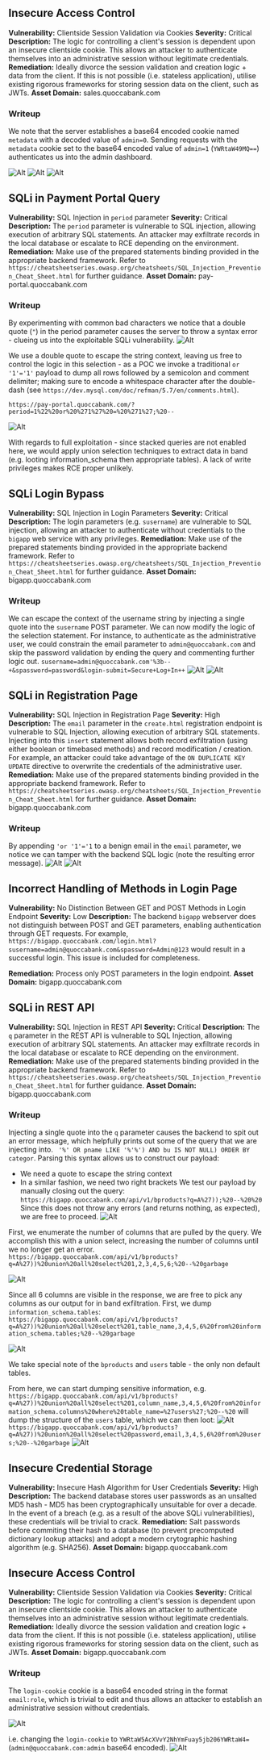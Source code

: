 ## Insecure Access Control
**Vulnerability:** Clientside Session Validation via Cookies
**Severity:** Critical
**Description:** The logic for controlling a client's session is dependent upon an insecure clientside cookie. This allows an attacker to authenticate themselves into an administrative session without legitimate credentials. 
**Remediation:** Ideally divorce the session validation and creation logic + data from the client. If this is not possible (i.e. stateless application), utilise existing rigorous frameworks for storing session data on the client, such as JWTs. 
**Asset Domain:** sales.quoccabank.com

### Writeup 
We note that the server establishes a base64 encoded cookie named `metadata` with a decoded value of `admin=0`. Sending requests with the `metadata` cookie set to the base64 encoded value of `admin=1` (`YWRtaW49MQ==`) authenticates us into the admin dashboard. 

![Alt](/Images/Pasted%20image%2020210713163115.png)
![Alt](/Images/Pasted%20image%2020210713163200.png)
![Alt](/Images/Pasted%20image%2020210713163218.png)

## SQLi in Payment Portal Query
**Vulnerability:** SQL Injection in `period` parameter
**Severity:** Critical
**Description:** The `period` parameter is vulnerable to SQL injection, allowing execution of arbitrary SQL statements. An attacker may exfiltrate records in the local database or escalate to RCE depending on the environment. 
**Remediation:** Make use of the prepared statements binding provided in the appropriate backend framework. Refer to `https://cheatsheetseries.owasp.org/cheatsheets/SQL_Injection_Prevention_Cheat_Sheet.html` for further guidance.
**Asset Domain:** pay-portal.quoccabank.com

### Writeup
By experimenting with common bad characters we notice that a double quote (`"`) in the period parameter causes the server to throw a syntax error - clueing us into the exploitable SQLi vulnerability. 
![Alt](/Images/Pasted%20image%2020210713163400.png)

We use a double quote to escape the string context, leaving us free to control the logic in this selection - as a POC we invoke a traditional `or '1'='1'` payload to dump all rows followed by a semicolon and comment delimiter; making sure to encode a whitespace character after the double-dash (see `https://dev.mysql.com/doc/refman/5.7/en/comments.html`). 

`https://pay-portal.quoccabank.com/?period=1%22%20or%20%271%27%20=%20%271%27;%20--`

![Alt](/Images/Pasted%20image%2020210713163417.png)

With regards to full exploitation - since stacked queries are not enabled here, we would apply union selection techniques to extract data in band (e.g. looting information_schema then appropriate tables). A lack of write privileges makes RCE proper unlikely. 

## SQLi Login Bypass
**Vulnerability:** SQL Injection in Login Parameters
**Severity:** Critical
**Description:** The login parameters (e.g. `susername`) are vulnerable to SQL injection, allowing an attacker to authenticate without credentials to the `bigapp` web service with any privileges. 
**Remediation:** Make use of the prepared statements binding provided in the appropriate backend framework. Refer to `https://cheatsheetseries.owasp.org/cheatsheets/SQL_Injection_Prevention_Cheat_Sheet.html` for further guidance.
**Asset Domain:** bigapp.quoccabank.com

### Writeup
We can escape the context of the username string by injecting a single quote into the `susername` POST parameter. We can now modify the logic of the selection statement. For instance, to authenticate as the administrative user, we could constrain the email parameter to `admin@quoccabank.com` and skip the password validation by ending the query and commenting further logic out.
`susername=admin@quoccabank.com'%3b--+&spassword=password&login-submit=Secure+Log+In++`
![Alt](/Images/Pasted%20image%2020210713162915.png)
![Alt](/Images/Pasted%20image%2020210713162920.png)

## SQLi in Registration Page
**Vulnerability:** SQL Injection in Registration Page
**Severity:** High
**Description:** The `email` parameter in the `create.html` registration endpoint is vulnerable to SQL Injection, allowing execution of arbitrary SQL statements. Injecting into this `insert` statement allows both record exfiltration (using either boolean or timebased methods) and record modification / creation. For example, an attacker could take advantage of the `ON DUPLICATE KEY UPDATE` directive to overwrite the credentials of the administrative user. 
**Remediation:** Make use of the prepared statements binding provided in the appropriate backend framework. Refer to `https://cheatsheetseries.owasp.org/cheatsheets/SQL_Injection_Prevention_Cheat_Sheet.html` for further guidance.
**Asset Domain:** bigapp.quoccabank.com 

### Writeup
By appending `'or '1'='1` to a benign email in the `email` parameter, we notice we can tamper with the backend SQL logic (note the resulting error message).
![Alt](/Images/Pasted%20image%2020210713161609.png)
![Alt](/Images/Pasted%20image%2020210713161903.png)

## Incorrect Handling of Methods in Login Page
**Vulnerability:** No Distinction Between GET and POST Methods in Login Endpoint
**Severity:** Low
**Description:** The backend `bigapp` webserver does not distinguish between POST and GET parameters, enabling authentication through GET requests. For example,
`https://bigapp.quoccabank.com/login.html?susername=admin@quoccabank.com&spassword=Admin@123` would result in a successful login. 
This issue is included for completeness. 

**Remediation:** Process only POST parameters in the login endpoint. 
**Asset Domain:** bigapp.quoccabank.com 

## SQLi in REST API
**Vulnerability:** SQL Injection in REST API
**Severity:** Critical
**Description:** The `q` parameter in the REST API is vulnerable to SQL Injection, allowing execution of arbitrary SQL statements. An attacker may exfiltrate records in the local database or escalate to RCE depending on the environment. 
**Remediation:** Make use of the prepared statements binding provided in the appropriate backend framework. Refer to `https://cheatsheetseries.owasp.org/cheatsheets/SQL_Injection_Prevention_Cheat_Sheet.html` for further guidance.
**Asset Domain:** bigapp.quoccabank.com

### Writeup
Injecting a single quote into the `q` parameter causes the backend to spit out an error message, which helpfully prints out some of the query that we are injecting into. 
` '%' OR pname LIKE '%'%') AND bu IS NOT NULL) ORDER BY categor`. 
Parsing this syntax allows us to construct our payload:
* We need a quote to escape the string context
* In a similar fashion, we need two right brackets
We test our payload by manually closing out the query:
`https://bigapp.quoccabank.com/api/v1/bproducts?q=A%27));%20--%20%20`
Since this does not throw any errors (and returns nothing, as expected), we are free to proceed. 
![Alt](/Images/Pasted%20image%2020210713164517.png)

First, we enumerate the number of columns that are pulled by the query. We accomplish this with a union select, increasing the number of columns until we no longer get an error.
`https://bigapp.quoccabank.com/api/v1/bproducts?q=A%27))%20union%20all%20select%201,2,3,4,5,6;%20--%20garbage`

![Alt](/Images/Pasted%20image%2020210713164536.png)

Since all 6 columns are visible in the response, we are free to pick any columns as our output for in band exfiltration. First, we dump `information_schema.tables`:
`https://bigapp.quoccabank.com/api/v1/bproducts?q=A%27))%20union%20all%20select%201,table_name,3,4,5,6%20from%20information_schema.tables;%20--%20garbage`

![Alt](/Images/Pasted%20image%2020210713164557.png)

We take special note of the `bproducts` and `users` table - the only non default tables. 

From here, we can start dumping sensitive information, e.g.
`https://bigapp.quoccabank.com/api/v1/bproducts?q=A%27))%20union%20all%20select%201,column_name,3,4,5,6%20from%20information_schema.columns%20where%20table_name=%27users%27;%20--%20`
will dump the structure of the `users` table, which we can then loot:
![Alt](/Images/Pasted%20image%2020210713164609.png)
`https://bigapp.quoccabank.com/api/v1/bproducts?q=A%27))%20union%20all%20select%20password,email,3,4,5,6%20from%20users;%20--%20garbage`
![Alt](/Images/Pasted%20image%2020210713164642.png)

## Insecure Credential Storage 
**Vulnerability:** Insecure Hash Algorithm for User Credentials
**Severity:** High
**Description:** The backend database stores user passwords as an unsalted MD5 hash - MD5 has been cryptographically unsuitable for over a decade. In the event of a breach (e.g. as a result of the above SQLi vulnerabilities), these credentials will be trivial to crack.
**Remediation:** Salt passwords before commiting their hash to a database (to prevent precomputed dictionary lookup attacks) and adopt a modern crytographic hashing algorithm (e.g. SHA256).
**Asset Domain:** bigapp.quoccabank.com

## Insecure Access Control
**Vulnerability:** Clientside Session Validation via Cookies
**Severity:** Critical
**Description:** The logic for controlling a client's session is dependent upon an insecure clientside cookie. This allows an attacker to authenticate themselves into an administrative session without legitimate credentials. 
**Remediation:** Ideally divorce the session validation and creation logic + data from the client. If this is not possible (i.e. stateless application), utilise existing rigorous frameworks for storing session data on the client, such as JWTs. 
**Asset Domain:** bigapp.quoccabank.com

### Writeup
The `login-cookie` cookie is a base64 encoded string in the format `email:role`, which is trivial to edit and thus allows an attacker to establish an administrative session without credentials. 

![Alt](/Images/Pasted%20image%2020210713164832.png)

i.e. changing the `login-cookie` to `YWRtaW5AcXVvY2NhYmFuay5jb206YWRtaW4=` (`admin@quoccabank.com:admin` base64 encoded). 
![Alt](/Images/Pasted%20image%2020210713164852.png)
